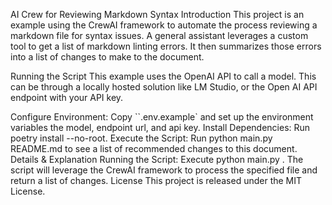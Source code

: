 AI Crew for Reviewing Markdown Syntax
Introduction
This project is an example using the CrewAI framework to automate the process reviewing a markdown file for syntax issues. A general assistant leverages a custom tool to get a list of markdown linting errors. It then summarizes those errors into a list of changes to make to the document.

Running the Script
This example uses the OpenAI API to call a model. This can be through a locally hosted solution like LM Studio, or the Open AI API endpoint with your API key.

Configure Environment: Copy ``.env.example` and set up the environment variables the model, endpoint url, and api key.
Install Dependencies: Run poetry install --no-root.
Execute the Script: Run python main.py README.md to see a list of recommended changes to this document.
Details & Explanation
Running the Script: Execute python main.py <path to markdown file>. The script will leverage the CrewAI framework to process the specified file and return a list of changes.
License
This project is released under the MIT License.
